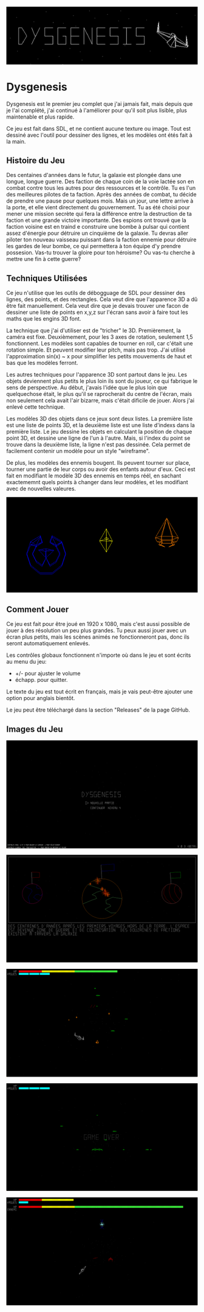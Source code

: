 ![logo](images/logo.png)

# **Dysgenesis**

Dysgenesis est le premier jeu complet que j'ai jamais fait, mais depuis que je l'ai complété, j'ai continué à l'améliorer pour qu'il soit plus lisible, plus maintenable et plus rapide.

Ce jeu est fait dans SDL, et ne contient aucune texture ou image. Tout est dessiné avec l'outil pour dessiner des lignes, et les modèles ont étés fait à la main.

## Histoire du Jeu

Des centaines d'années dans le futur, la galaxie est plongée dans une longue, longue guerre. Des faction de chaque coin de la voie lactée son en combat contre tous les autres pour des ressources et le contrôle. Tu es l'un des meilleures pilotes de ta faction. Après des années de combat, tu décide de prendre une pause pour quelques mois. Mais un jour, une lettre arrive à la porte, et elle vient directement du gouvernement. Tu as été choisi pour mener une mission secrète qui fera la différence entre la destruction de ta faction et une grande victoire importante. Des espions ont trouvé que la faction voisine est en traind e construire une bombe à pulsar qui contient assez d'énergie pour détruire un cinquième de la galaxie. Tu devras aller piloter ton nouveau vaisseau puissant dans la faction ennemie pour détruire les gardes de leur bombe, ce qui permettera à ton équipe d'y prendre possesion. Vas-tu trouver la gloire pour ton héroisme? Ou vas-tu cherche à mettre une fin à cette guerre?

## Techniques Utilisées

Ce jeu n'utilise que les outils de débogguage de SDL pour dessiner des lignes, des points, et des rectangles. Cela veut dire que l'apparence 3D a dû être fait manuellement. Cela veut dire que je devais trouver une facon de dessiner une liste de points en x,y,z sur l'écran sans avoir à faire tout les maths que les engins 3D font.

La technique que j'ai d'utiliser est de "tricher" le 3D. Premièrement, la caméra est fixe. Deuxièmement, pour les 3 axes de rotation, seulement 1,5 fonctionnent. Les modèles sont capables de tourner en roll, car c'était une rotation simple. Et peuvent modifier leur pitch, mais pas trop. J'ai utilisé l'approximation sin(x) ~ x pour simplifier les petits mouvements de haut et bas que les modèles ferront.

Les autres techniques pour l'apparence 3D sont partout dans le jeu. Les objets deviennent plus petits le plus loin ils sont du joueur, ce qui fabrique le sens de perspective. Au début, j'avais l'idée que le plus loin que quelquechose était, le plus qu'il se raprocherait du centre de l'écran, mais non seulement cela avait l'air bizarre, mais c'était dificile de jouer. Alors j'ai enlevé cette technique.

Les modèles 3D des objets dans ce jeux sont deux listes. La première liste est une liste de points 3D, et la deuxième liste est une liste d'indexs dans la première liste. Le jeu dessine les objets en calculant la position de chaque point 3D, et dessine une ligne de l'un à l'autre. Mais, si l'index du point se trouve dans la deuxième liste, la ligne n'est pas dessinée. Cela permet de facilement contenir un modèle pour un style "wireframe".

De plus, les modèles des ennemis bougent. Ils peuvent tourner sur place, tourner une partie de leur corps ou avoir des enfants autour d'eux. Ceci est fait en modifiant le modèle 3D des ennemis en temps réél, en sachant exactememnt quels points à changer dans leur modèles, et les modifiant avec de nouvelles valeures.

![ennemis](images/ennemis.png)

## Comment Jouer

Ce jeu est fait pour être joué en 1920 x 1080, mais c'est aussi possible de jouer à des résolution un peu plus grandes. Tu peux aussi jouer avec un écran plus petits, mais les scènes animés ne fonctionneront pas, donc ils seront automatiquement enlevés.

Les contrôles globaux fonctionnent n'importe où dans le jeu et sont écrits au menu du jeu:

- +/- pour ajuster le volume
- échapp. pour quitter.

Le texte du jeu est tout écrit en français, mais je vais peut-être ajouter une option pour anglais bientôt.

Le jeu peut être téléchargé dans la section "Releases" de la page GitHub.

## Images du Jeu

![écran titre](images/ss1.png)

![intro du jeu](images/ss2.png)

![gameplay](images/ss3.png)

![game over](images/ss4.png)

![boss](images/ss5.png)
